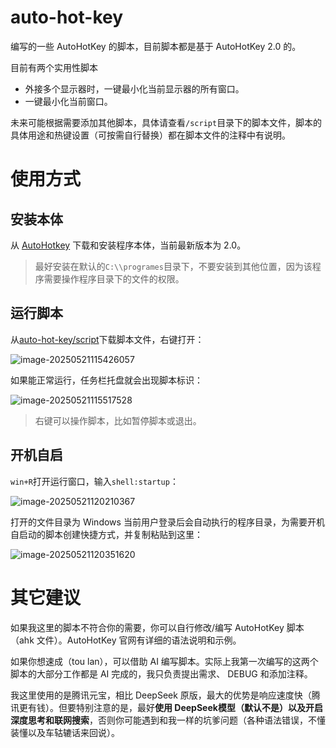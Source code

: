 # auto-hot-key
编写的一些 AutoHotKey 的脚本，目前脚本都是基于 AutoHotKey 2.0 的。

目前有两个实用性脚本

- 外接多个显示器时，一键最小化当前显示器的所有窗口。
- 一键最小化当前窗口。

未来可能根据需要添加其他脚本，具体请查看`/script`目录下的脚本文件，脚本的具体用途和热键设置（可按需自行替换）都在脚本文件的注释中有说明。

# 使用方式

## 安装本体

从 [AutoHotkey](https://www.autohotkey.com/) 下载和安装程序本体，当前最新版本为 2.0。

> 最好安装在默认的`C:\\programes`目录下，不要安装到其他位置，因为该程序需要操作程序目录下的文件的权限。

## 运行脚本

从[auto-hot-key/script](https://github.com/icexmoon/auto-hot-key/tree/main/script)下载脚本文件，右键打开：

![image-20250521115426057](D:\image\typora\image-20250521115426057.png)

如果能正常运行，任务栏托盘就会出现脚本标识：

![image-20250521115517528](D:\image\typora\image-20250521115517528.png)

> 右键可以操作脚本，比如暂停脚本或退出。

## 开机自启

`win+R`打开运行窗口，输入`shell:startup`：

![image-20250521120210367](D:\image\typora\image-20250521120210367.png)

打开的文件目录为 Windows 当前用户登录后会自动执行的程序目录，为需要开机自启动的脚本创建快捷方式，并复制粘贴到这里：

![image-20250521120351620](D:\image\typora\image-20250521120351620.png)

# 其它建议

如果我这里的脚本不符合你的需要，你可以自行修改/编写 AutoHotKey 脚本（ahk 文件）。AutoHotKey 官网有详细的语法说明和示例。

如果你想速成（tou lan），可以借助 AI 编写脚本。实际上我第一次编写的这两个脚本的大部分工作都是 AI 完成的，我只负责提出需求、 DEBUG 和添加注释。

我这里使用的是腾讯元宝，相比 DeepSeek 原版，最大的优势是响应速度快（腾讯更有钱）。但要特别注意的是，最好**使用 DeepSeek模型（默认不是）以及开启深度思考和联网搜索**，否则你可能遇到和我一样的坑爹问题（各种语法错误，不懂装懂以及车轱辘话来回说）。

